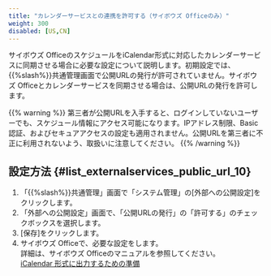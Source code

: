 ```yaml
---
title: "カレンダーサービスとの連携を許可する（サイボウズ Officeのみ）"
weight: 300
disabled: [US,CN]
---
```

サイボウズ OfficeのスケジュールをiCalendar形式に対応したカレンダーサービスに同期させる場合に必要な設定について説明します。初期設定では、{{%slash%}}共通管理画面で公開URLの発行が許可されていません。サイボウズ Officeとカレンダーサービスを同期させる場合は、公開URLの発行を許可します。

{{% warning %}}
第三者が公開URLを入手すると、ログインしていないユーザーでも、スケジュール情報にアクセス可能になります。IPアドレス制限、Basic認証、およびセキュアアクセスの設定も適用されません。公開URLを第三者に不正に利用されないよう、取扱いに注意してください。
{{% /warning %}}

## 設定方法 {#list_externalservices_public_url_10}

1. 「{{%slash%}}共通管理」画面で「システム管理」の[外部への公開設定]をクリックします。
1. 「外部への公開設定」画面で、「公開URLの発行」の「許可する」のチェックボックスを選択します。
1. [保存]をクリックします。
1. サイボウズ Officeで、必要な設定をします。  
  詳細は、サイボウズ Officeのマニュアルを参照してください。  
  [iCalendar 形式に出力するための準備](https://jp.cybozu.help/ja/o/admin_app/sh/ical.html)  
